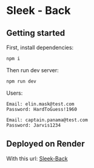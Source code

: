 # Sleek - Back

## Getting started

First, install dependencies:

```bash
npm i
```

Then run dev server:

```bash
npm run dev
```

Users:

```
Email: elin.mask@test.com
Password: HardToGuess!1960

Email: captain.panama@test.com
Password: Jarvis1234
```

## Deployed on Render

With this url: [Sleek-Back](https://sleek-back.onrender.com)
